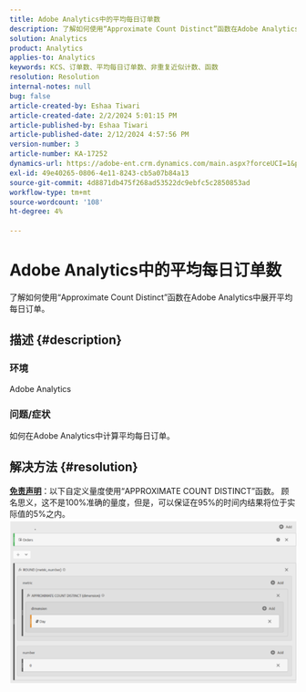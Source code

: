```yaml
---
title: Adobe Analytics中的平均每日订单数
description: 了解如何使用“Approximate Count Distinct”函数在Adobe Analytics中计算平均每日订单。
solution: Analytics
product: Analytics
applies-to: Analytics
keywords: KCS、订单数、平均每日订单数、非重复近似计数、函数
resolution: Resolution
internal-notes: null
bug: false
article-created-by: Eshaa Tiwari
article-created-date: 2/2/2024 5:01:15 PM
article-published-by: Eshaa Tiwari
article-published-date: 2/12/2024 4:57:56 PM
version-number: 3
article-number: KA-17252
dynamics-url: https://adobe-ent.crm.dynamics.com/main.aspx?forceUCI=1&pagetype=entityrecord&etn=knowledgearticle&id=9ac69aaa-ecc1-ee11-9079-6045bd006268
exl-id: 49e40265-0806-4e11-8243-cb5a07b84a13
source-git-commit: 4d8871db475f268ad53522dc9ebfc5c2850853ad
workflow-type: tm+mt
source-wordcount: '108'
ht-degree: 4%

---
```


# Adobe Analytics中的平均每日订单数


了解如何使用“Approximate Count Distinct”函数在Adobe Analytics中展开平均每日订单。

## 描述 {#description}


### 环境

Adobe Analytics

### 问题/症状

如何在Adobe Analytics中计算平均每日订单。


## 解决方法 {#resolution}


<u><b>免责声明</b></u>：以下自定义量度使用“APPROXIMATE COUNT DISTINCT”函数。 顾名思义，这不是100%准确的量度，但是，可以保证在95%的时间内结果将位于实际值的5%之内。
![](assets/62d446f9-58c7-ee11-9079-6045bd0067ea.png)
